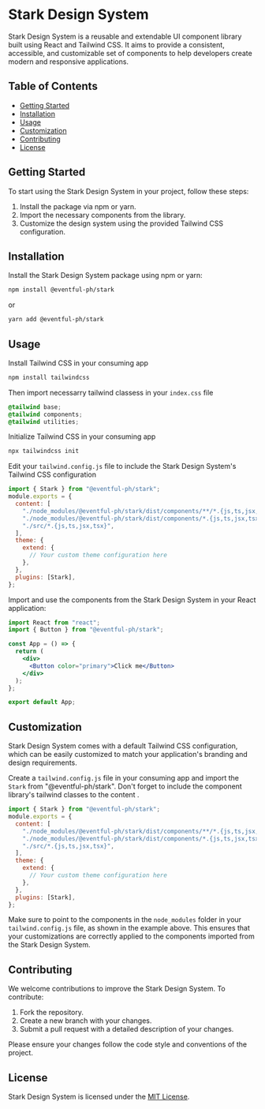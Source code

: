 # Stark Design System

Stark Design System is a reusable and extendable UI component library built using React and Tailwind CSS. It aims to provide a consistent, accessible, and customizable set of components to help developers create modern and responsive applications.

## Table of Contents

- [Getting Started](#getting-started)
- [Installation](#installation)
- [Usage](#usage)
- [Customization](#customization)
- [Contributing](#contributing)
- [License](#license)

## Getting Started

To start using the Stark Design System in your project, follow these steps:

1. Install the package via npm or yarn.
2. Import the necessary components from the library.
3. Customize the design system using the provided Tailwind CSS configuration.

## Installation

Install the Stark Design System package using npm or yarn:

```bash
npm install @eventful-ph/stark
```

or

```bash
yarn add @eventful-ph/stark
```

## Usage

Install Tailwind CSS in your consuming app

```bash
npm install tailwindcss
```

Then import necessarry tailwind classess in your `index.css` file

```css
@tailwind base;
@tailwind components;
@tailwind utilities;
```

Initialize Tailwind CSS in your consuming app

```bash
npx tailwindcss init
```

Edit your `tailwind.config.js` file to include the Stark Design System's Tailwind CSS configuration

```js
import { Stark } from "@eventful-ph/stark";
module.exports = {
  content: [
    "./node_modules/@eventful-ph/stark/dist/components/**/*.{js,ts,jsx,tsx}",
    "./node_modules/@eventful-ph/stark/dist/components/*.{js,ts,jsx,tsx}",
    "./src/*.{js,ts,jsx,tsx}",
  ],
  theme: {
    extend: {
      // Your custom theme configuration here
    },
  },
  plugins: [Stark],
};
```

Import and use the components from the Stark Design System in your React application:

```jsx
import React from "react";
import { Button } from "@eventful-ph/stark";

const App = () => {
  return (
    <div>
      <Button color="primary">Click me</Button>
    </div>
  );
};

export default App;
```

## Customization

Stark Design System comes with a default Tailwind CSS configuration, which can be easily customized to match your application's branding and design requirements.

Create a `tailwind.config.js` file in your consuming app and import the `Stark` from "@eventful-ph/stark". Don't forget to include the component library's tailwind classes to the content .

```js
import { Stark } from "@eventful-ph/stark";
module.exports = {
  content: [
    "./node_modules/@eventful-ph/stark/dist/components/**/*.{js,ts,jsx,tsx}",
    "./node_modules/@eventful-ph/stark/dist/components/*.{js,ts,jsx,tsx}",
    "./src/*.{js,ts,jsx,tsx}",
  ],
  theme: {
    extend: {
      // Your custom theme configuration here
    },
  },
  plugins: [Stark],
};
```

Make sure to point to the components in the `node_modules` folder in your `tailwind.config.js` file, as shown in the example above. This ensures that your customizations are correctly applied to the components imported from the Stark Design System.

## Contributing

We welcome contributions to improve the Stark Design System. To contribute:

1. Fork the repository.
2. Create a new branch with your changes.
3. Submit a pull request with a detailed description of your changes.

Please ensure your changes follow the code style and conventions of the project.

## License

Stark Design System is licensed under the [MIT License](LICENSE).
